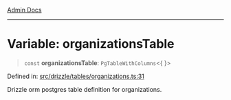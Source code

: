 [Admin Docs](/)

***

# Variable: organizationsTable

> `const` **organizationsTable**: `PgTableWithColumns`\<\{ \}\>

Defined in: [src/drizzle/tables/organizations.ts:31](https://github.com/Sourya07/talawa-api/blob/aac5f782223414da32542752c1be099f0b872196/src/drizzle/tables/organizations.ts#L31)

Drizzle orm postgres table definition for organizations.
